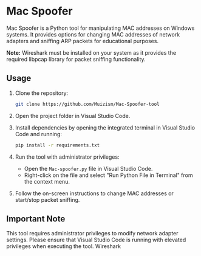 # Mac Spoofer

Mac Spoofer is a Python tool for manipulating MAC addresses on Windows systems. It provides options for changing MAC addresses of network adapters and sniffing ARP packets for educational purposes.

**Note:** Wireshark must be installed on your system as it provides the required libpcap library for packet sniffing functionality.

## Usage

1. Clone the repository:

    ```bash
    git clone https://github.com/Muizism/Mac-Spoofer-tool
    ```

2. Open the project folder in Visual Studio Code.

3. Install dependencies by opening the integrated terminal in Visual Studio Code and running:

    ```bash
    pip install -r requirements.txt
    ```

4. Run the tool with administrator privileges:

    - Open the `Mac-spoofer.py` file in Visual Studio Code.
    - Right-click on the file and select "Run Python File in Terminal" from the context menu.

5. Follow the on-screen instructions to change MAC addresses or start/stop packet sniffing.

## Important Note

This tool requires administrator privileges to modify network adapter settings. Please ensure that Visual Studio Code is running with elevated privileges when executing the tool.
Wireshark 
